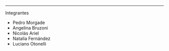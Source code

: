 -----------
Integrantes

- Pedro Morgade
- Angelina Bruzoni
- Nicolás Ariel
- Natalia Fernández
- Luciano Otonelli
